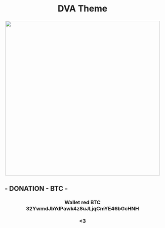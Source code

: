 <h1 align="center">DVA Theme</h1>

###

<div align="center">
  <img height="500" src="https://i.pinimg.com/originals/78/b6/c5/78b6c5d40705516b78e79d8bd3c1dc83.png"  />
</div>

###

<h2 align="left">- DONATION - BTC - </h2>

###

<h3 align="center">Wallet red BTC<br>32YwmdJbYdPawk4z8uJLjqCmYE46bGcHNH<br><br><3</h3>

###